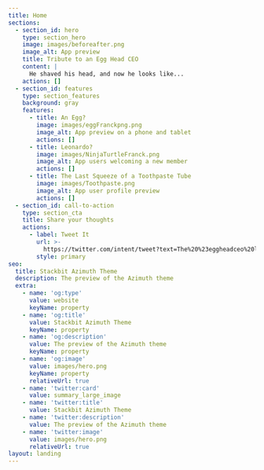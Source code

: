 ```yaml
---
title: Home
sections:
  - section_id: hero
    type: section_hero
    image: images/beforeafter.png
    image_alt: App preview
    title: Tribute to an Egg Head CEO
    content: |
      He shaved his head, and now he looks like...
    actions: []
  - section_id: features
    type: section_features
    background: gray
    features:
      - title: An Egg?
        image: images/eggFranckpng.png
        image_alt: App preview on a phone and tablet
        actions: []
      - title: Leonardo?
        image: images/NinjaTurtleFranck.png
        image_alt: App users welcoming a new member
        actions: []
      - title: The Last Squeeze of a Toothpaste Tube
        image: images/Toothpaste.png
        image_alt: App user profile preview
        actions: []
  - section_id: call-to-action
    type: section_cta
    title: Share your thoughts
    actions:
      - label: Tweet It
        url: >-
          https://twitter.com/intent/tweet?text=The%20%23eggheadceo%20looks%20like%3A%0A%0A%F0%9F%91%89
        style: primary
seo:
  title: Stackbit Azimuth Theme
  description: The preview of the Azimuth theme
  extra:
    - name: 'og:type'
      value: website
      keyName: property
    - name: 'og:title'
      value: Stackbit Azimuth Theme
      keyName: property
    - name: 'og:description'
      value: The preview of the Azimuth theme
      keyName: property
    - name: 'og:image'
      value: images/hero.png
      keyName: property
      relativeUrl: true
    - name: 'twitter:card'
      value: summary_large_image
    - name: 'twitter:title'
      value: Stackbit Azimuth Theme
    - name: 'twitter:description'
      value: The preview of the Azimuth theme
    - name: 'twitter:image'
      value: images/hero.png
      relativeUrl: true
layout: landing
---
```

